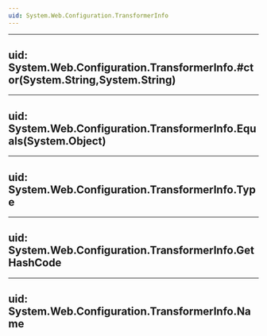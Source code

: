 ```yaml
---
uid: System.Web.Configuration.TransformerInfo
---
```


---
uid: System.Web.Configuration.TransformerInfo.#ctor(System.String,System.String)
---

---
uid: System.Web.Configuration.TransformerInfo.Equals(System.Object)
---

---
uid: System.Web.Configuration.TransformerInfo.Type
---

---
uid: System.Web.Configuration.TransformerInfo.GetHashCode
---

---
uid: System.Web.Configuration.TransformerInfo.Name
---
